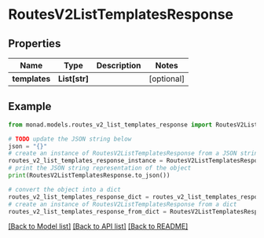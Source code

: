 # RoutesV2ListTemplatesResponse


## Properties

Name | Type | Description | Notes
------------ | ------------- | ------------- | -------------
**templates** | **List[str]** |  | [optional] 

## Example

```python
from monad.models.routes_v2_list_templates_response import RoutesV2ListTemplatesResponse

# TODO update the JSON string below
json = "{}"
# create an instance of RoutesV2ListTemplatesResponse from a JSON string
routes_v2_list_templates_response_instance = RoutesV2ListTemplatesResponse.from_json(json)
# print the JSON string representation of the object
print(RoutesV2ListTemplatesResponse.to_json())

# convert the object into a dict
routes_v2_list_templates_response_dict = routes_v2_list_templates_response_instance.to_dict()
# create an instance of RoutesV2ListTemplatesResponse from a dict
routes_v2_list_templates_response_from_dict = RoutesV2ListTemplatesResponse.from_dict(routes_v2_list_templates_response_dict)
```
[[Back to Model list]](../README.md#documentation-for-models) [[Back to API list]](../README.md#documentation-for-api-endpoints) [[Back to README]](../README.md)


